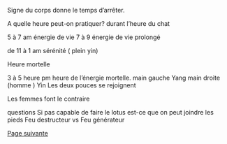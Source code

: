 Signe du corps donne le temps d’arrêter.

A quelle heure peut-on pratiquer? durant l’heure du chat

5 à 7 am énergie de vie 
7 à 9 énergie de vie prolongé

de 11 à 1 am sérénité ( plein yin)

Heure mortelle 

3 à 5 heure pm heure de l’énergie mortelle.
main gauche  Yang 
main droite (homme ) Yin 
Les deux pouces se rejoignent

Les femmes font le contraire

questions
Si pas capable de faire le lotus est-ce que
on peut joindre les pieds
Feu destructeur vs
Feu générateur

[Page suivante](2024-02-04-10)